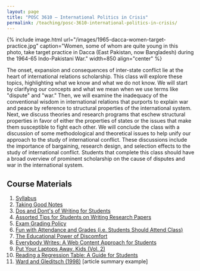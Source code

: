 ```yaml
---
layout: page
title: "POSC 3610 – International Politics in Crisis"
permalink: /teaching/posc-3610-international-politics-in-crisis/
---
```


{% include image.html url="/images/1965-dacca-women-target-practice.jpg" caption="Women, some of whom are quite young in this photo, take target practice in Dacca (East Pakistan, now Bangladesh) during the 1964-65 Indo-Pakistani War." width=850 align="center" %}

The onset, expansion and consequences of inter-state conflict lie at the heart of international relations scholarship.  This class will explore these topics, highlighting what we know and what we do not know. We will start by clarifying our concepts and what we mean when we use terms like "dispute" and "war." Then, we will examine the inadequacy of the conventional wisdom in international relations that purports to explain war and peace by reference to structural properties of the international system. Next, we discuss theories and research programs that eschew structural properties in favor of either the properties of states or the issues that make them susceptible to fight each other. We will conclude the class with a discussion of some methodological and theoretical issues to help unify our approach to the study of international conflict. These discussions include the importance of bargaining, research design, and selection effects to the study of international conflict. Students that complete this class should have a broad overview of prominent scholarship on the cause of disputes and war in the international system.

## Course Materials

1. [Syllabus](https://www.dropbox.com/s/6z1xcwancsr2xkg/posc3610-spring2017-syllabus.pdf?dl=0)
2. [Taking Good Notes](http://svmiller.com/blog/2014/09/taking-good-notes/)
3. [Dos and Dont's of Writing for Students](http://svmiller.com/blog/2015/06/dos-and-donts-of-writing-for-students/)
4. [Assorted Tips for Students on Writing Research Papers](http://svmiller.com/blog/2015/12/assorted-tips-students-research-papers/)
5. [Exam Grading Policy](https://www.dropbox.com/s/apihjs7di81aqcv/svm-exam-grading-policy.pdf?dl=0)
6. [Fun with Attendance and Grades (i.e. Students Should Attend Class)](http://svmiller.com/blog/2016/05/fun-with-attendance-grades/)
7. [The Educational Power of Discomfort](http://svmiller.com/blog/2016/05/educational-power-discomfort/)
8. [Everybody Writes: A Web Content Approach for Students](http://svmiller.com/blog/2016/05/everybody-writes-academic/)
9. [Put Your Laptops Away, Kids (Vol. 2)](http://svmiller.com/blog/2016/05/put-your-laptops-away-2/)
10. [Reading a Regression Table: A Guide for Students](http://svmiller.com/blog/2014/08/reading-a-regression-table-a-guide-for-students/)
11. [Ward and Gleditsch (1998)](https://www.dropbox.com/s/2zs0m2upcvuq3vf/svm-notes-wardgleditsch1998dp.pdf?dl=0) [article summary example]